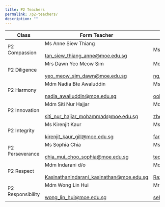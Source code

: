 ```yaml
---
title: P2 Teachers
permalink: /p2-teachers/
description: ""
---
```

| Class             | Form Teacher                                                      | Co-Form Teacher                                                    |
|-------------------|-------------------------------------------------------------------|--------------------------------------------------------------------|
| P2 Compassion     | Ms Anne Siew Thiang<br><br>tan_siew_thiang_anne@moe.edu.sg        | Ms Brintha d/o Sivabalan <br>                                      |
| P2 Diligence      | Mrs Dawn Yeo Meow Sim<br><br>yeo_meow_sim_dawn@moe.edu.sg         | Mdm Ng Tay Kee<br><br>ng_tay_kee@moe.edu.sg                        |
| P2 Harmony        | Mdm Nadia Bte Awaluddin<br><br>nadia_awalluddin@moe.edu.sg        | Ms Ooi Guat Lan<br><br>ooi_guat_lan@moe.edu.sg                     |
| P2 Innovation     | Mdm Siti Nur Hajjar<br><br>siti_nur_hajjar_mohammad@moe.edu.sg    | Mdm Zheng Li<br><br>zheng_li@moe.edu.sg                            |
| P2 Integrity      | Ms Kirenjit Kaur<br><br>kirenjit_kaur_gill@moe.edu.sg             | Ms Farah Adibah Binte Johari<br><br>farah_adibah_johari@moe.edu.sg |
| P2 Perseverance   | Ms Sophia Chia<br><br>chia_mui_choo_sophia@moe.edu.sg             | Ms Teo Pauline<br><br>teo_pauline@moe.edu.sg                       |
| P2 Respect        | Mdm Indarani d/o <br><br>Kasinathanindarani_kasinathan@moe.edu.sg | Mdm Siti Patimah Binte Abd <br><br>Razaksiti_patimah@moe.edu.sg    |
| P2 Responsibility | Mdm Wong Lin Hui<br><br>wong_lin_hui@moe.edu.sg                   | Mr Selwyn Lim<br><br>selwyn_lim_a@moe.edu.sg                       |